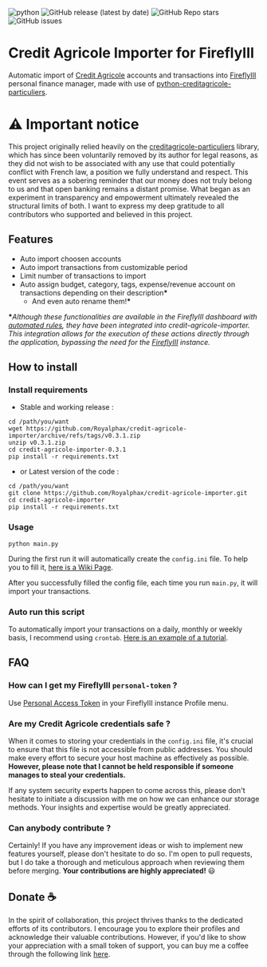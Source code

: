![python](https://img.shields.io/badge/Python-3776AB?style=flat&logo=python&logoColor=white) 
![GitHub release (latest by date)](https://img.shields.io/github/v/release/royalphax/credit-agricole-importer?color=brightgreen)
![GitHub Repo stars](https://img.shields.io/github/stars/royalphax/credit-agricole-importer?color=yellow)
![GitHub issues](https://img.shields.io/github/issues/royalphax/credit-agricole-importer?color=yellow)

# Credit Agricole Importer for FireflyIII

Automatic import of [Credit Agricole](https://www.credit-agricole.fr/) accounts and transactions into [FireflyIII](https://github.com/firefly-iii/firefly-iii) personal finance manager, 
made with use of [python-creditagricole-particuliers](https://github.com/dmachard/python-creditagricole-particuliers).

# ⚠️ Important notice
This project originally relied heavily on the [creditagricole-particuliers](https://files.pythonhosted.org/packages/3c/f1/6c2cd1be9ee3dcf90425239ad93ebca6be3a80b8c1bfbd9439a642a4a5a6/creditagricole_particuliers-0.14.3.tar.gz) library, which has since been voluntarily removed by its author for legal reasons, as they did not wish to be associated with any use that could potentially conflict with French law, a position we fully understand and respect. This event serves as a sobering reminder that our money does not truly belong to us and that open banking remains a distant promise. What began as an experiment in transparency and empowerment ultimately revealed the structural limits of both. I want to express my deep gratitude to all contributors who supported and believed in this project.

## Features
- Auto import choosen accounts
- Auto import transactions from customizable period
- Limit number of transactions to import
- Auto assign budget, category, tags, expense/revenue account on transactions depending on their description<b>*</b>
  - And even auto rename them!<b>*</b>

<b>*</b>_Although these functionalities are available in the FireflyIII dashboard with [automated rules](https://docs.firefly-iii.org/how-to/firefly-iii/features/rules/), they have been integrated into credit-agricole-importer. This integration allows for the execution of these actions directly through the application, bypassing the need for the [FireflyIII](https://github.com/firefly-iii/firefly-iii) instance._

## How to install

### Install requirements
* Stable and working release :
```
cd /path/you/want
wget https://github.com/Royalphax/credit-agricole-importer/archive/refs/tags/v0.3.1.zip
unzip v0.3.1.zip
cd credit-agricole-importer-0.3.1
pip install -r requirements.txt
```
* or Latest version of the code :
```
cd /path/you/want
git clone https://github.com/Royalphax/credit-agricole-importer.git
cd credit-agricole-importer
pip install -r requirements.txt
```
### Usage
```
python main.py
```

During the first run it will automatically create the ```config.ini``` file. To help you to fill it, [here is a Wiki Page](https://github.com/Royalphax/credit-agricole-importer/wiki/Config-file).

After you successfully filled the config file, each time you run ```main.py```, it will import your transactions.

### Auto run this script

To automatically import your transactions on a daily, monthly or weekly basis, I recommend using `crontab`. [Here is an example of a tutorial](https://www.tutorialspoint.com/unix_commands/crontab.htm).

## FAQ

### How can I get my FireflyIII `personal-token` ?

Use [Personal Access Token](https://docs.firefly-iii.org/how-to/firefly-iii/features/api/#personal-access-token_1) in your FireflyIII instance Profile menu.

### Are my Credit Agricole credentials safe ?

When it comes to storing your credentials in the ```config.ini``` file, it's crucial to ensure that this file is not accessible from public addresses. You should make every effort to secure your host machine as effectively as possible. **However, please note that I cannot be held responsible if someone manages to steal your credentials.** 

If any system security experts happen to come across this, please don't hesitate to initiate a discussion with me on how we can enhance our storage methods. Your insights and expertise would be greatly appreciated.

### Can anybody contribute ?

Certainly! If you have any improvement ideas or wish to implement new features yourself, please don't hesitate to do so. I'm open to pull requests, but I do take a thorough and meticulous approach when reviewing them before merging. **Your contributions are highly appreciated!** 😃

## Donate ☕

In the spirit of collaboration, this project thrives thanks to the dedicated efforts of its contributors. I encourage you to explore their profiles and acknowledge their valuable contributions. However, if you'd like to show your appreciation with a small token of support, you can buy me a coffee through the following link  [here](https://www.paypal.com/donate/?hosted_button_id=JK6FX89RB8K5Y).

